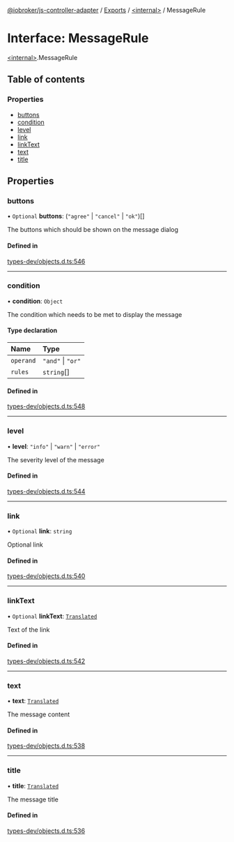 [@iobroker/js-controller-adapter](../README.md) / [Exports](../modules.md) / [\<internal\>](../modules/internal_.md) / MessageRule

# Interface: MessageRule

[\<internal\>](../modules/internal_.md).MessageRule

## Table of contents

### Properties

- [buttons](internal_.MessageRule.md#buttons)
- [condition](internal_.MessageRule.md#condition)
- [level](internal_.MessageRule.md#level)
- [link](internal_.MessageRule.md#link)
- [linkText](internal_.MessageRule.md#linktext)
- [text](internal_.MessageRule.md#text)
- [title](internal_.MessageRule.md#title)

## Properties

### buttons

• `Optional` **buttons**: (``"agree"`` \| ``"cancel"`` \| ``"ok"``)[]

The buttons which should be shown on the message dialog

#### Defined in

[types-dev/objects.d.ts:546](https://github.com/ioBroker/ioBroker.js-controller/blob/818c4029/packages/types-dev/objects.d.ts#L546)

___

### condition

• **condition**: `Object`

The condition which needs to be met to display the message

#### Type declaration

| Name | Type |
| :------ | :------ |
| `operand` | ``"and"`` \| ``"or"`` |
| `rules` | `string`[] |

#### Defined in

[types-dev/objects.d.ts:548](https://github.com/ioBroker/ioBroker.js-controller/blob/818c4029/packages/types-dev/objects.d.ts#L548)

___

### level

• **level**: ``"info"`` \| ``"warn"`` \| ``"error"``

The severity level of the message

#### Defined in

[types-dev/objects.d.ts:544](https://github.com/ioBroker/ioBroker.js-controller/blob/818c4029/packages/types-dev/objects.d.ts#L544)

___

### link

• `Optional` **link**: `string`

Optional link

#### Defined in

[types-dev/objects.d.ts:540](https://github.com/ioBroker/ioBroker.js-controller/blob/818c4029/packages/types-dev/objects.d.ts#L540)

___

### linkText

• `Optional` **linkText**: [`Translated`](../modules/internal_.md#translated)

Text of the link

#### Defined in

[types-dev/objects.d.ts:542](https://github.com/ioBroker/ioBroker.js-controller/blob/818c4029/packages/types-dev/objects.d.ts#L542)

___

### text

• **text**: [`Translated`](../modules/internal_.md#translated)

The message content

#### Defined in

[types-dev/objects.d.ts:538](https://github.com/ioBroker/ioBroker.js-controller/blob/818c4029/packages/types-dev/objects.d.ts#L538)

___

### title

• **title**: [`Translated`](../modules/internal_.md#translated)

The message title

#### Defined in

[types-dev/objects.d.ts:536](https://github.com/ioBroker/ioBroker.js-controller/blob/818c4029/packages/types-dev/objects.d.ts#L536)
